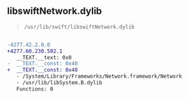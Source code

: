 ## libswiftNetwork.dylib

> `/usr/lib/swift/libswiftNetwork.dylib`

```diff

-4277.42.2.0.0
+4277.60.230.502.1
   __TEXT.__text: 0x0
-  __TEXT.__const: 0x40
+  __TEXT.__const: 0x48
   - /System/Library/Frameworks/Network.framework/Network
   - /usr/lib/libSystem.B.dylib
   Functions: 0

```
